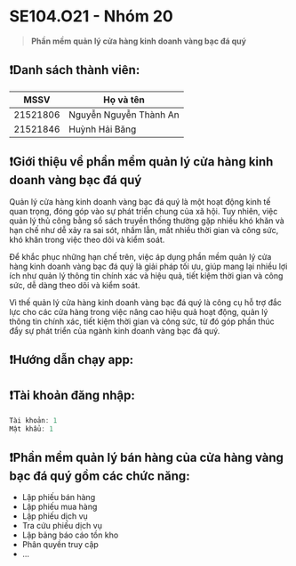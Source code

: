 # SE104.O21 - Nhóm 20
> **Phần mềm quản lý cửa hàng kinh doanh vàng bạc đá quý**
## ❗Danh sách thành viên:
|MSSV|Họ và tên|
|-----|-----|
|21521806|Nguyễn Nguyễn Thành An|
|21521846|Huỳnh Hải Băng|
## ❗Giới thiệu về phần mềm quản lý cửa hàng kinh doanh vàng bạc đá quý
Quản lý cửa hàng kinh doanh vàng bạc đá quý là một hoạt động kinh tế quan trọng, đóng góp vào sự phát triển chung của xã hội. Tuy nhiên, việc quản lý thủ công bằng sổ sách truyền thống thường gặp nhiều khó khăn và hạn chế như dễ xảy ra sai sót, nhầm lẫn, mất nhiều thời gian và công sức, khó khăn trong việc theo dõi và kiểm soát. 

Để khắc phục những hạn chế trên, việc áp dụng phần mềm quản lý cửa hàng kinh doanh vàng bạc đá quý là giải pháp tối ưu, giúp mang lại nhiều lợi ích như quản lý thông tin chính xác và hiệu quả, tiết kiệm thời gian và công sức, dễ dàng theo dõi và kiểm soát. 

Vì thế quản lý cửa hàng kinh doanh vàng bạc đá quý là công cụ hỗ trợ đắc lực cho các cửa hàng trong việc nâng cao hiệu quả hoạt động, quản lý thông tin chính xác, tiết kiệm thời gian và công sức, từ đó góp phần thúc đẩy sự phát triển của ngành kinh doanh vàng bạc đá quý.

## ❗Hướng dẫn chạy app:
## ❗Tài khoản đăng nhập:
```c
Tài khoản: 1
Mật khẩu: 1
```
## ❗Phần mềm quản lý bán hàng của cửa hàng vàng bạc đá quý gồm các chức năng:
- Lập phiếu bán hàng
- Lập phiếu mua hàng
- Lập phiếu dịch vụ
- Tra cứu phiếu dịch vụ
- Lập bảng báo cáo tồn kho
- Phân quyền truy cập
- ...
